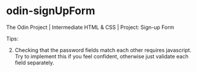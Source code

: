 # odin-signUpForm
The Odin Project | Intermediate HTML &amp; CSS | Project: Sign-up Form

Tips:

2. Checking that the password fields match each other requires javascript. Try to implement this if you feel confident, otherwise just validate each field separately.